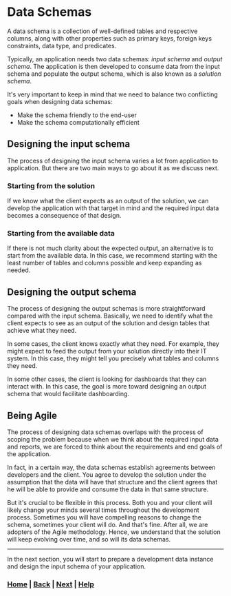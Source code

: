 # Data Schemas
A data schema is a collection of well-defined tables and respective columns,
along with other properties such as primary keys, foreign keys constraints, 
data type, and predicates.

Typically, an application needs two data schemas: *input schema* and 
*output schema*. The application is then developed to consume data from the 
input schema and populate the output schema, which is also known as a
*solution schema*.

It's very important to keep in mind that we need to balance two conflicting 
goals when designing data schemas:
- Make the schema friendly to the end-user
- Make the schema computationally efficient

## Designing the input schema
The process of designing the input schema varies a lot from application to 
application. But there are two main ways to go about it as we discuss next.

### Starting from the solution
If we know what the client expects as an output of the solution, we can develop 
the application with that target in mind and the required input data becomes
a consequence of that design.

### Starting from the available data
If there is not much clarity about the expected output, an alternative is to 
start from the available data. In this case, we recommend starting with the 
least number of tables and columns possible and keep expanding as needed.

## Designing the output schema
The process of designing the output schemas is more straightforward 
compared with the input schema. Basically, we need to identify what the 
client expects to see as an output of the solution and design tables that 
achieve what they need.

In some cases, the client knows exactly what they need. For example, they 
might expect to feed the output from your solution directly into their IT 
system. In this case, they might tell you precisely what tables and columns 
they need.

In some other cases, the client is looking for dashboards that they can 
interact with. In this case, the goal is more toward designing an output 
schema that would facilitate dashboarding.

## Being Agile
The process of designing data schemas overlaps with the process of scoping 
the problem because when we think about the required input data and reports, 
we are forced to think about the requirements and end goals of the application. 

In fact, in a certain way, the data schemas establish agreements between 
developers and the client. You agree to develop the solution under the 
assumption that the data will have that structure and the client agrees that 
he will be able to provide and consume the data in that same structure.

But it's crucial to be flexible in this process. Both you and your client 
will likely change your minds several times throughout the development process.
Sometimes you will have compelling reasons to change the schema, sometimes 
your client will do. And that's fine. After all, we are adopters of the
Agile methodology. Hence, we understand that the solution will keep evolving 
over time, and so will its data schemas.

------------------------------------------------------------------------------
In the next section, you will start to prepare a development data instance 
and design the input schema of your application.

### [Home][home] | [Back][back] | [Next][next] | [Help][help]

[home]: ../../README.md
[back]: ../1_data/README.md
[next]: ../3_development_instance/README.md
[help]: ../../0_help/README.md